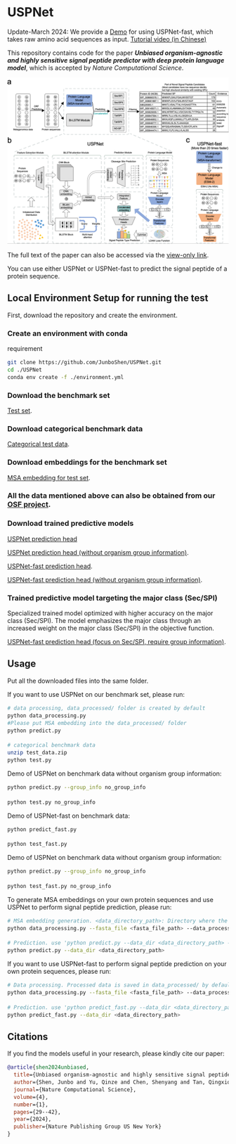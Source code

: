# USPNet

Update-March 2024: We provide a [Demo](https://www.kaggle.com/code/qinzeyu/uspnet-example) for using USPNet-fast, which takes raw amino acid sequences as input. [Tutorial video (in Chinese)](https://www.bilibili.com/video/BV1yK421h7Rm/?vd_source=a80c1513b9533b969f95a485ab252511)<br>

This repository contains code for the paper ***Unbiased organism-agnostic and highly sensitive signal peptide predictor with deep protein language model***, which is accepted by *Nature Computational Science*.

![Overview](./docs/USPNet_arch.png)

The full text of the paper can also be accessed via the [view-only link](https://rdcu.be/dtupB).

You can use either USPNet or USPNet-fast to predict the signal peptide of a protein sequence.<br>





## Local Environment Setup for running the test

First, download the repository and create the environment.<br>

### Create an environment with conda
requirement
```bash
git clone https://github.com/JunboShen/USPNet.git
cd ./USPNet
conda env create -f ./environment.yml
```

### Download the benchmark set
[Test set](https://drive.google.com/file/d/1O-Uwo2HOk5H2IiyPHCqWiBCNX6MbPf4U/view?usp=sharing).<br>

### Download categorical benchmark data
[Categorical test data](https://drive.google.com/file/d/1r9sw5t3BVzYsw4RZG48N-7Y621pQFHJK/view?usp=sharing).<br>

### Download embeddings for the benchmark set
[MSA embedding for test set](https://drive.google.com/file/d/1FPPKO9OaAdB0K9heUqQuymmqMN4m_XI3/view?usp=sharing).<br>

### All the data mentioned above can also be obtained from our [OSF project](https://osf.io/nh3cf/).<br>

### Download trained predictive models
[USPNet prediction head](https://drive.google.com/file/d/1ZNDZ_ulmeZzol7u1_fMEODe7nvtWLFqh/view?usp=sharing)

[USPNet prediction head (without organism group information)](https://drive.google.com/file/d/1YfFmGZNEhl4q86dljPeWub1WLLCH7VNx/view?usp=drive_link).

[USPNet-fast prediction head](https://drive.google.com/file/d/1eQMBVPvu3Nd7zEgLGinY09GUXbhn_LOy/view?usp=drive_link).

[USPNet-fast prediction head (without organism group information)](https://drive.google.com/file/d/1wVzjoZC_v1-1SwhTwB06pqWoKYMx1yu8/view?usp=drive_link).<br>

### Trained predictive model targeting the major class (Sec/SPI)
Specialized trained model optimized with higher accuracy on the major class (Sec/SPI). The model emphasizes the major class through an increased weight on the major class (Sec/SPI) in the objective function.

[USPNet-fast prediction head (focus on Sec/SPI, require group information)](https://drive.google.com/file/d/1uwT9fL8TWwh8kXVs1IwdBTtMLALB9EJ7/view?usp=drive_link).<br>

## Usage
Put all the downloaded files into the same folder.<br>

If you want to use USPNet on our benchmark set, please run:
```bash
# data processing, data_processed/ folder is created by default
python data_processing.py 
#Please put MSA embedding into the data_processed/ folder
python predict.py

# categorical benchmark data
unzip test_data.zip
python test.py
```

Demo of USPNet on benchmark data without organism group information:
```bash
python predict.py --group_info no_group_info

python test.py no_group_info
```

Demo of USPNet-fast on benchmark data:
```bash
python predict_fast.py

python test_fast.py
```

Demo of USPNet on benchmark data without organism group information:
```bash
python predict.py --group_info no_group_info

python test_fast.py no_group_info
```

To generate MSA embeddings on your own protein sequences and use USPNet to perform signal peptide prediction, please run:
```bash
# MSA embedding generation. <data_directory_path>: Directory where the processed data will be saved. <msa_directory_path>: Directory for storing MSA files (.a3m).
python data_processing.py --fasta_file <fasta_file_path> --data_processed_dir <data_directory_path> --msa_dir <msa_directory_path>

# Prediction. use 'python predict.py --data_dir <data_directory_path> --group_info no_group_info' if lack of organism group information.
python predict.py --data_dir <data_directory_path>
```

If you want to use USPNet-fast to perform signal peptide prediction on your own protein sequences, please run:
```bash
# Data processing. Processed data is saved in data_processed/ by default.
python data_processing.py --fasta_file <fasta_file_path> --data_processed_dir <data_directory_path>

# Prediction. use 'python predict_fast.py --data_dir <data_directory_path> --group_info no_group_info' if lack of organism group information.
python predict_fast.py --data_dir <data_directory_path>

```

## Citations <a name="citations"></a>

If you find the models useful in your research, please kindly cite our paper:

```bibtex
@article{shen2024unbiased,
  title={Unbiased organism-agnostic and highly sensitive signal peptide predictor with deep protein language model},
  author={Shen, Junbo and Yu, Qinze and Chen, Shenyang and Tan, Qingxiong and Li, Jingchen and Li, Yu},
  journal={Nature Computational Science},
  volume={4},
  number={1},
  pages={29--42},
  year={2024},
  publisher={Nature Publishing Group US New York}
}
```
